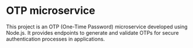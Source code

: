 # OTP microservice
This project is an OTP (One-Time Password) microservice developed using Node.js. It provides endpoints to generate and validate OTPs for secure authentication processes in applications.


